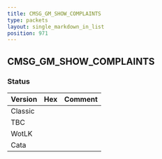 ```yaml
---
title: CMSG_GM_SHOW_COMPLAINTS
type: packets
layout: single_markdown_in_list
position: 971
---
```


## CMSG_GM_SHOW_COMPLAINTS

### Status

Version | Hex | Comment
---------- | ---------- | ---------- 
Classic |  |  
TBC |  |  
WotLK |  |  
Cata |  |  
